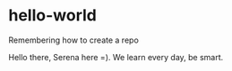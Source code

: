# hello-world
Remembering how to create a repo

Hello there, Serena here =). We learn every day, be smart. 
